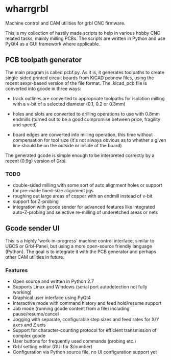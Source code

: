# wharrgrbl
Machine control and CAM utilities for grbl CNC firmware.

This is my collection of hastily made scripts to help in various hobby CNC related
tasks, mainly milling PCBs. The scripts are written in Python and use PyQt4
as a GUI framework where applicable.

## PCB toolpath generator

The main program is called pcbf.py. As it is, it generates toolpaths to
create single-sided printed circuit boards from KiCAD pcbnew files, using
the recent sexpr-based version of the file format. The .kicad_pcb file is
converted into gcode in three ways:

* track outlines are converted to appropriate toolpaths for isolation milling with 
a v-bit of a selected diameter (0.1, 0.2 or 0.3mm)

* holes and slots are converted to drilling operations to use with 0.8mm endmills
(turned out to be a good compromise between price, fragility and speed)

* board edges are converted into milling operation, this time without compensation
for tool size (it's not always obvious as to whether a given line should be on
the outside or inside of the board)

The generated gcode is simple enough to be interpreted correctly by a recent
(0.9g) version of Grbl.

### TODO
* double-sided milling with some sort of auto alignment holes or support for pre-made fixed-size alignment jigs
* roughing out large areas of copper with an endmill instead of v-bit
* support for Z-probing
* integration with gcode sender for advanced features like integrated
auto-Z-probing and selective re-milling of underetched areas or nets


## Gcode sender UI

This is a highly 'work-in-progress' machine control interface, similar
to UGCS or Grbl-Panel, but using a more open-source friendly language (Python).
The goal is to integrate it with the PCB generator and perhaps other CAM
utilities in future.

### Features
* Open source and written in Python 2.7
* Supports Linux and Windows (serial port autodetection not fully working)
* Graphical user interface using PyQt4
* Interactive mode with command history and feed hold/resume support
* Job mode (running gcode content from a file) including pause/resume/cancel
* Jogging with separate, configurable step sizes and feed rates for X/Y axes and Z axis
* Support for character-counting protocol for efficient transmission of complex gcode
* User buttons for frequently used commands (probing etc.)
* Grbl setting editor (GUI for $$/$number)
* Configuration via Python source file, no UI configuration support yet
